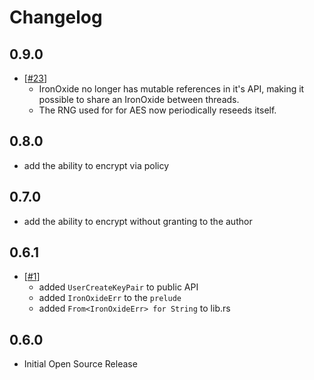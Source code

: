 # Changelog


## 0.9.0
- [[#23](https://github.com/IronCoreLabs/ironoxide/pull/23)]
  - IronOxide no longer has mutable references in it's API, making it possible to share an IronOxide between threads.
  - The RNG used for for AES now periodically reseeds itself.

## 0.8.0

- add the ability to encrypt via policy

## 0.7.0

- add the ability to encrypt without granting to the author

## 0.6.1

- [[#1](#1)]
  - added `UserCreateKeyPair` to public API
  - added `IronOxideErr` to the `prelude`
  - added `From<IronOxideErr> for String` to lib.rs

## 0.6.0

- Initial Open Source Release
